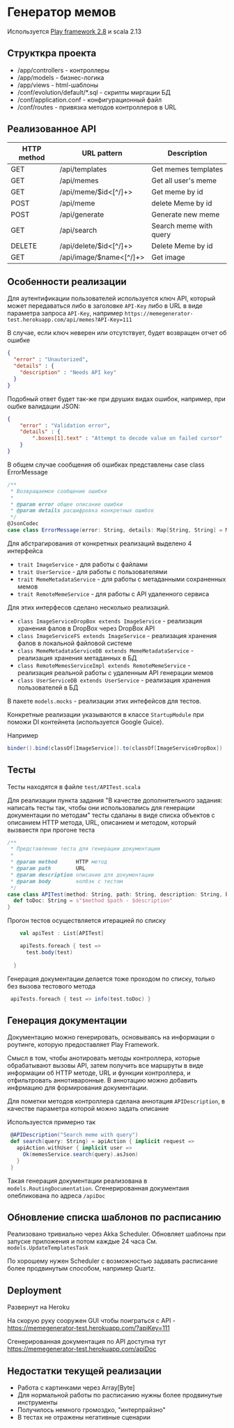 # Генератор мемов
 
Используется   [Play framework 2.8](https://www.playframework.com/)  и scala 2.13
 
## Структкра проекта


* /app/controllers - контроллеры
* /app/models - бизнес-логика
* /app/views - html-шаблоны
* /conf/evolution/default/\*.sql - скрипты миргации БД
* /conf/application.conf - конфигурационный файл
* /conf/routes - привязка методов контроллеров в URL
 

## Реализованное API 
 
  HTTP method   |   URL pattern             | Description
----------------|---------------------------|-----------------------------
GET             | /api/templates            | Get memes templates
GET             | /api/memes                | Get all user's meme
GET             | /api/meme/$id<[^/]+>      | Get meme by id
POST            | /api/meme                 | delete Meme by id
POST            | /api/generate             | Generate new meme
GET             | /api/search               | Search meme with query
DELETE          | /api/delete/$id<[^/]+>    | Delete Meme by id
GET             | /api/image/$name<[^/]+>   | Get image




## Особенности реализации

Для аутентификации пользователей используется ключ API, который может передаваться 
либо в заголовке ```API-Key``` либо в URL в виде параметра запроса ```API-Key```,
например  ```https://memegenerator-test.herokuapp.com/api/memes?API-Key=111```

В случае, если ключ неверен или отсутствует, будет возвращен отчет об ошибке 

```json
{
  "error" : "Unautorized",
  "details" : {
    "description" : "Needs API key"
  }
}
```
Подобный ответ будет так-же при друших видах ошибок, например, при ошбке валидации JSON:

```json
{
	"error" : "Validation error",
	"details" : {
		".boxes[1].text" : "Attempt to decode value on failed cursor"
	}
}
``` 

В общем случае сообщения об ошибках представлены case class ErrorMessage

```scala
/**
 * Возвращаемое сообщение ошибке
 *
 * @param error общее описание ошибки
 * @param details расшифровка конкретных ошибок
 */
@JsonCodec
case class ErrorMessage(error: String, details: Map[String, String] = Map())
```


Для абстрагирования от конкретных реализаций выделено 4 интерфейса

* ```trait ImageService``` - для работы с файлами
* ```trait UserService``` - для работы с пользователями
* ```trait MemeMetadataService``` - для работы с метаданными сохраненных мемов
* ```trait RemoteMemeService``` - для работы с API удаленного сервиса

Для этих интерфесов сделано несколько реализаций. 

* ```class ImageServiceDropBox extends ImageService``` - реализация хранения фалов в DropBox через DropBox API
* ```class ImageServiceFS extends ImageService``` - реализация хранения фалов в локальной файловой системе
* ```class MemeMetadataServiceDB extends MemeMetadataService``` - реализация хранения метаданных в БД
* ```class RemoteMemesServiceImpl extends RemoteMemeService``` - реализация реальной работы с удаленным API генерации мемов
* ```class UserServiceDB extends UserService``` - реализация хранения пользователей в БД

В пакете ```models.mocks``` - реализации этих интефейсов для тестов.

Конкретные реализации указываются в классе ```StartupModule``` при поможи DI контейнета (используется Google Guice).

Например
```scala
binder().bind(classOf[ImageService]).to(classOf[ImageServiceDropBox])
```


## Тесты
Тесты находятся в файле ```test/APITest.scala```

Для реализации пункта задания "В качестве дополнительного
задания: написать тесты так, чтобы они использовались для генерации
документации по методам" тесты сдаланы в виде списка объектов с
опиcанием HTTP метода, URL, описанием и методом, который вызваестя при прогоне теста

```scala
/**
 * Представление теста для генерации документации
 *
 * @param method      HTTP метод
 * @param path        URL
 * @param description описание для документации
 * @param body        колбэк с тестом
 */
case class APITest(method: String, path: String, description: String, body: APITest => Unit) {
  def toDoc: String = s"$method $path - $description"
}
```
Прогон тестов осуществляется итерацией по списку
```scala
    val apiTest : List[APITest]

    apiTests.foreach { test =>
      test.body(test)
    
  }
```

Генерация документации делается тоже проходом по списку, только без вызова тестового метода

```scala
 apiTests.foreach { test => info(test.toDoc) }
 ```

## Генерация документации

Документацию можно генерировать, основываясь на информации о роутинге, 
которую предоставляет Play Framework.

Смысл в том, чтобы анотировать методы контроллера, которые обрабатывают вызовы API,
затем получить все маршруты в виде информации об HTTP методе, URL и функции контроллера,
и отфильтровать аннотиваронные. В аннотацию можно добавить инфрмацию для формирования документации. 
 
Для пометки методов контроллера сделана аннотация ```APIDescription```, 
в качестве параметра которой можно задать описание 
 
 Используестся примерно так
 
 ```scala
  @APIDescription("Search meme with query")
  def search(query: String) = apiAction { implicit request =>
    apiAction.withUser { implicit user =>
      Ok(memesService.search(query).asJson)
    }
  }
 ```
 
Такая генерация документации реализована в ```models.RoutingDocumentation```.
Сгенерированная документаия опебликована по адреса ```/apiDoc```


## Обновление списка шаблонов по расписанию
 
Реализовано тривиально через Akka Scheduler. 
Обновляет шаблоны при запуске приложения и потом каждые 24 часа
 См. ```models.UpdateTemplatesTask```

По хорошему нужен Scheduler с возможностью задавать расписание более продвинутым способом, 
например Quartz.


## Deployment

Развернут на Heroku  

На скорую руку сооружен GUI чтобы поиграться с API - https://memegenerator-test.herokuapp.com/?apiKey=111

Сгенерированная документация по API доступна тут https://memegenerator-test.herokuapp.com/apiDoc

## Недостатки текущей реализации

* Работа с картинками через Array[Byte]
* Для нормальной работы по расписанию нужны более продвинутые инструменты
* Получилось немного громоздко, "интерпрайзно"
* В тестах не отражены негативные сценарии


